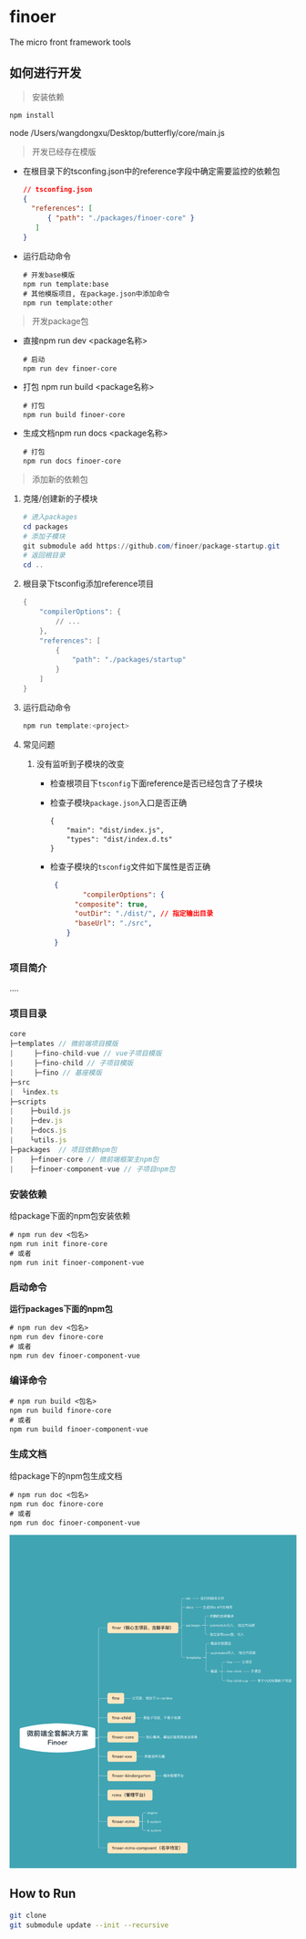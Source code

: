 # finoer

The micro front framework tools

## 如何进行开发

> 安装依赖

```powershell
npm install
```

node /Users/wangdongxu/Desktop/butterfly/core/main.js
> 开发已经存在模版

- 在根目录下的tsconfing.json中的reference字段中确定需要监控的依赖包

  ```json
  // tsconfing.json
  {
    "references": [
        { "path": "./packages/finoer-core" }
     ]
  }
  ```

- 运行启动命令

  ```shell
  # 开发base模版
  npm run template:base
  # 其他模版项目, 在package.json中添加命令
  npm run template:other
  ```

> 开发package包

- 直接npm run dev <package名称>

  ```shell
  # 启动
  npm run dev finoer-core
  ```

- 打包 npm run build <package名称>

  ```shell
  # 打包
  npm run build finoer-core
  ```

- 生成文档npm run docs <package名称>

  ```shell
  # 打包
  npm run docs finoer-core
  ```

> 添加新的依赖包

1. 克隆/创建新的子模块

   ```powershell
   # 进入packages
   cd packages
   # 添加子模块
   git submodule add https://github.com/finoer/package-startup.git
   # 返回根目录
   cd ..
   ```

2. 根目录下tsconfig添加reference项目

   ```powershell
   {
       "compilerOptions": {
           // ...
       },
       "references": [
           {
               "path": "./packages/startup"
           }
       ]
   }
   ```

3. 运行启动命令

   ```powershell
   npm run template:<project>
   ```

4. 常见问题

   1. 没有监听到子模块的改变

      - 检查根项目下`tsconfig`下面reference是否已经包含了子模块

      - 检查子模块`package.json`入口是否正确

        ```
        {
        	"main": "dist/index.js",
        	"types": "dist/index.d.ts"
        }
        ```

      - 检查子模块的`tsconfig`文件如下属性是否正确

        ```json
         {
         		"compilerOptions": {
              "composite": true,
              "outDir": "./dist/", // 指定输出目录
              "baseUrl": "./src",
            }
         }
        ```



### 项目简介

....



### 项目目录

```js
core
├─templates // 微前端项目模版
|     ├─fino-child-vue // vue子项目模版
|     ├─fino-child // 子项目模版
|     ├─fino // 基座模版
├─src
|  └index.ts
├─scripts
|    ├─build.js
|    ├─dev.js
|    ├─docs.js
|    └utils.js
├─packages  // 项目依赖npm包
|    ├─finoer-core // 微前端框架主npm包
|    ├─finoer-component-vue // 子项目npm包

```



### 安装依赖

给package下面的npm包安装依赖

```
# npm run dev <包名>
npm run init finore-core 
# 或者
npm run init finoer-component-vue
```



### 启动命令

**运行packages下面的npm包**

```shell
# npm run dev <包名>
npm run dev finore-core 
# 或者
npm run dev finoer-component-vue
```


### 编译命令

```shell
# npm run build <包名>
npm run build finore-core 
# 或者
npm run build finoer-component-vue
```



### 生成文档

给package下的npm包生成文档

```
# npm run doc <包名>
npm run doc finore-core 
# 或者
npm run doc finoer-component-vue
```



![](./static/images/project.png)

## How to Run

```bash
git clone
git submodule update --init --recursive

```